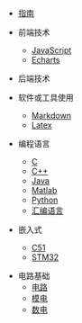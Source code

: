 * [指南](/guide)
* 前端技术
  * [JavaScript](/前端/JavaScript/)
  * [Echarts](/前端/Echarts/)
* 后端技术
* 软件或工具使用
  * [Markdown](/软件或工具使用/markdown/)
  * [Latex](/软件或工具使用/Latex)
* 编程语言
  * [C](/编程语言/C/)
  * [C++](/编程语言/C++/)
  * [Java](/编程语言/Java/)
  * [Matlab](/编程语言/Matlab/)
  * [Python](/编程语言/Python/)
  * [汇编语言](/编程语言/汇编语言/)
  
* 嵌入式
  * [C51](/嵌入式/C51/)
  * [STM32](/嵌入式/STM32/)

- 电路基础
  * [电路](/电路基础/电路/)
  * [模电](/电路基础/模电/)
  * [数电](/电路基础/数电/)
